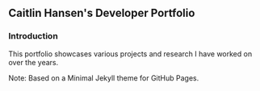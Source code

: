 ## Caitlin Hansen's Developer Portfolio

### Introduction

This portfolio showcases various projects and research I have worked on over the years. 



Note: Based on a Minimal Jekyll theme for GitHub Pages.

